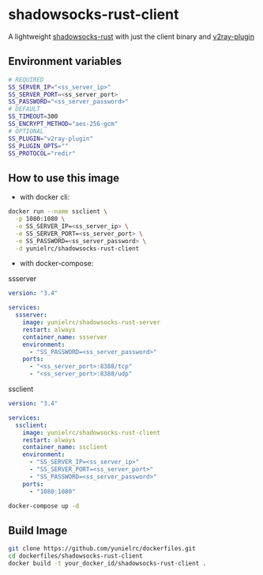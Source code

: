 # shadowsocks-rust-client

A lightweight [shadowsocks-rust](https://github.com/shadowsocks/shadowsocks-rust) with just the client binary and [v2ray-plugin](https://github.com/shadowsocks/v2ray-plugin)

## Environment variables

```sh
# REQUIRED
SS_SERVER_IP="<ss_server_ip>"
SS_SERVER_PORT=<ss_server_port>
SS_PASSWORD="<ss_server_password>"
# DEFAULT
SS_TIMEOUT=300
SS_ENCRYPT_METHOD="aes-256-gcm"
# OPTIONAL
SS_PLUGIN="v2ray-plugin"
SS_PLUGIN_OPTS=""
SS_PROTOCOL="redir"
```

## How to use this image

- with docker cli:

```sh
docker run --name ssclient \
  -p 1080:1080 \
  -e SS_SERVER_IP=<ss_server_ip> \
  -e SS_SERVER_PORT=<ss_server_port> \
  -e SS_PASSWORD=<ss_server_password> \
  -d yunielrc/shadowsocks-rust-client
```

- with docker-compose:

ssserver

```yml
version: "3.4"

services:
  ssserver:
    image: yunielrc/shadowsocks-rust-server
    restart: always
    container_name: ssserver
    environment:
      - "SS_PASSWORD=<ss_server_password>"
    ports:
      - "<ss_server_port>:8388/tcp"
      - "<ss_server_port>:8388/udp"
```

ssclient

```yml
version: "3.4"

services:
  ssclient:
    image: yunielrc/shadowsocks-rust-client
    restart: always
    container_name: ssclient
    environment:
      - "SS_SERVER_IP=<ss_server_ip>"
      - "SS_SERVER_PORT=<ss_server_port>"
      - "SS_PASSWORD=<ss_server_password>"
    ports:
      - "1080:1080"
```

```sh
docker-compose up -d
```

## Build Image

```sh
git clone https://github.com/yunielrc/dockerfiles.git
cd dockerfiles/shadowsocks-rust-client
docker build -t your_docker_id/shadowsocks-rust-client .
```
